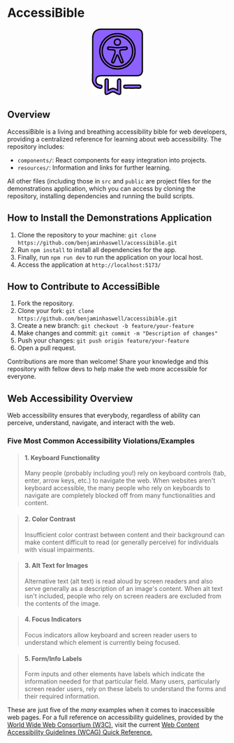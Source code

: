 # AccessiBible

<!-- ![image](https://github.com/benjaminhaswell/accessibible/assets/134734614/1110f638-1460-4376-b74f-92940bc34acd) -->

<p align="center">
  <img src="https://raw.githubusercontent.com/benjaminhaswell/accessibible/main/public/logos/1x.png" alt="Accessibible Logo"/>
</p>


## Overview
AccessiBible is a living and breathing accessibility bible for web developers, providing a centralized reference for learning about web accessibility. The repository includes:

- `components/`: React components for easy integration into projects.
- `resources/`: Information and links for further learning.

All other files (including those in `src` and `public` are project files for the demonstrations application, which you can access by cloning the repository, installing dependencies and running the build scripts.

## How to Install the Demonstrations Application
1. Clone the repository to your machine: `git clone https://github.com/benjaminhaswell/accessibible.git`
2. Run `npm install` to install all dependencies for the app.
3. Finally, run `npm run dev` to run the application on your local host.
4. Access the application at `http://localhost:5173/`

## How to Contribute to AccessiBible
1. Fork the repository.
2. Clone your fork: `git clone https://github.com/benjaminhaswell/accessibible.git`
3. Create a new branch: `git checkout -b feature/your-feature`
4. Make changes and commit: `git commit -m "Description of changes"`
5. Push your changes: `git push origin feature/your-feature`
6. Open a pull request.

Contributions are more than welcome! Share your knowledge and this repository with fellow devs to help make the web more accessible for everyone.

## Web Accessibility Overview
Web accessibility ensures that everybody, regardless of ability can perceive, understand, navigate, and interact with the web.

### Five Most Common Accessibility Violations/Examples

> #### 1. Keyboard Functionality
> 
> Many people (probably including you!) rely on keyboard controls (tab, enter, arrow keys, etc.) to navigate the web. When websites aren't keyboard accessible, the many people who rely on keyboards to navigate are completely blocked off from many functionalities and content.

> #### 2. Color Contrast
> 
> Insufficient color contrast between content and their background can make content difficult to read (or generally perceive) for individuals with visual impairments.

> #### 3. Alt Text for Images
> 
> Alternative text (alt text) is read aloud by screen readers and also serve generally as a description of an image's content. When alt text isn't included, people who rely on screen readers are excluded from the contents of the image.

> #### 4. Focus Indicators
> 
> Focus indicators allow keyboard and screen reader users to understand which element is currently being focused.

> #### 5. Form/Info Labels
> 
> Form inputs and other elements have labels which indicate the information needed for that particular field. Many users, particularly screen reader users, rely on these labels to understand the forms and their required information.

These are just five of the _many_ examples when it comes to inaccessible web pages. For a full reference on accessibility guidelines, provided by the [World Wide Web Consortium (W3C)](https://www.w3.org/WAI/WCAG22/quickref/), visit the current [Web Content Accessibility Guidelines (WCAG) Quick Reference.](https://www.w3.org/WAI/WCAG22/quickref/)
